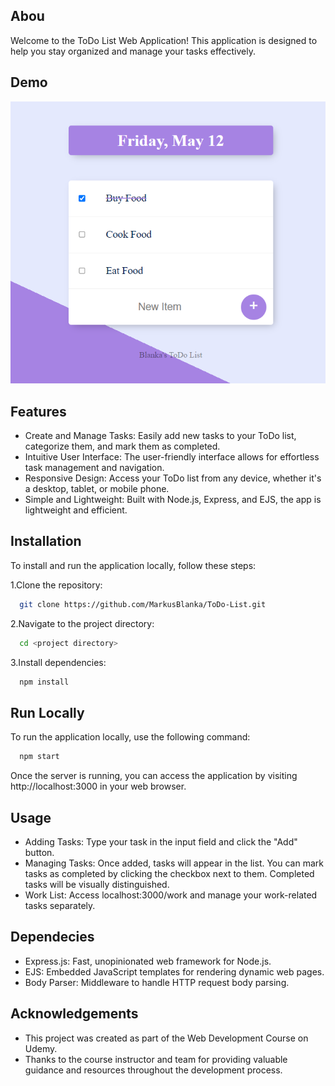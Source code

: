 
## Abou
Welcome to the ToDo List Web Application! This application is designed to help you stay organized and manage your tasks effectively.
## Demo

![Visual representation of the ToDo List web app](./images/ToDoList.png)



## Features

- Create and Manage Tasks: Easily add new tasks to your ToDo list, categorize them, and mark them as completed.
- Intuitive User Interface: The user-friendly interface allows for effortless task management and navigation.
- Responsive Design: Access your ToDo list from any device, whether it's a desktop, tablet, or mobile phone.
- Simple and Lightweight: Built with Node.js, Express, and EJS, the app is lightweight and efficient.

## Installation

To install and run the application locally, follow these steps:

1.Clone the repository:
```bash
  git clone https://github.com/MarkusBlanka/ToDo-List.git
```
2.Navigate to the project directory:
```bash
  cd <project directory>
```
3.Install dependencies: 
```bash
  npm install
```
## Run Locally

To run the application locally, use the following command:

```bash
  npm start
```
Once the server is running, you can access the application by visiting http://localhost:3000 in your web browser.


## Usage

- Adding Tasks: Type your task in the input field and click the "Add" button. 
- Managing Tasks: Once added, tasks will appear in the list. You can mark tasks as completed by clicking the checkbox next to them. Completed tasks will be visually distinguished.
- Work List: Access localhost:3000/work and manage your work-related tasks separately.


## Dependecies

- Express.js: Fast, unopinionated web framework for Node.js.
- EJS: Embedded JavaScript templates for rendering dynamic web pages.
- Body Parser: Middleware to handle HTTP request body parsing.

## Acknowledgements

- This project was created as part of the Web Development Course on Udemy.
- Thanks to the course instructor and team for providing valuable guidance and resources throughout the development process.
